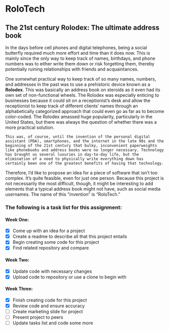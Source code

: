 # RoloTech
## The 21st century Rolodex: The ultimate address book
  In the days before cell phones and digital telephones, being a social butterfly required much more effort and time than it does now. This is mainly since the only way to keep track of names, birthdays, and phone numbers was to either write them down or risk forgetting them, thereby potentially ruining relationships with friends and acquaintances.
  
  One somewhat practical way to keep track of so many names, numbers, and addresses in the past was to use a prehistoric device known as a **Rolodex**. This was basically an address book on steroids as it even had its own set of non-functional wheels. The Rolodex was especially enticing to businesses because it could sit on a receptionist’s desk and allow the receptionist to keep track of different clients’ names through an alphabetically categorized approach that could even go as far as to become color-coded. The Rolodex amassed huge popularity, particularly in the United States, but there was always the question of whether there was a more practical solution.
 
	This was, of course, until the invention of the personal digital assistant (PDA), smartphones, and the internet in the late 90s and the beginning of the 21st century that bulky, inconvenient paperweights like phonebooks and address books were no longer necessary. Technology has brought us several luxuries in day-to-day life, but the elimination of a need to physically write everything down has certainly been one of the greatest benefits of having that technology.
	
  Therefore, I’d like to propose an idea for a piece of software that isn’t too complex. It’s quite feasible, even for just one person. Because this project is not necessarily the most difficult, though, it might be interesting to add elements that a typical address book might not have, such as social media usernames. The name of this "invention” is “RoloTech.”
  
### The following is a task list for this assignment:
#### Week One:
- [x] Come up with an idea for a project
- [x] Create a readme to describe all that this project entails
- [x] Begin creating some code for this project 
- [x] Find related repository and compare
#### Week Two:
- [x] Update code with necessary changes
- [x] Upload code to repository or use a clone to begin with
#### Week Three:
- [x] Finish creating code for this project
- [x] Review code and ensure accuracy
- [ ] Create marketing slide for project
- [ ] Present project to peers
- [ ] Update tasks list and code some more
